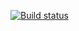 [![Build status](https://ci.appveyor.com/api/projects/status/fdoovohyh0lj77rs?svg=true)](https://ci.appveyor.com/project/ASKiseleva/callback)
